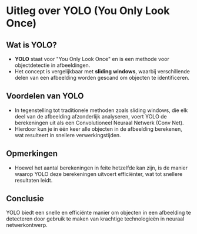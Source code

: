 # Uitleg over YOLO (You Only Look Once)

## Wat is YOLO?
- **YOLO** staat voor "You Only Look Once" en is een methode voor objectdetectie in afbeeldingen.
- Het concept is vergelijkbaar met **sliding windows**, waarbij verschillende delen van een afbeelding worden gescand om objecten te identificeren.

## Voordelen van YOLO
- In tegenstelling tot traditionele methoden zoals sliding windows, die elk deel van de afbeelding afzonderlijk analyseren, voert YOLO de berekeningen uit als een Convolutioneel Neuraal Netwerk (Conv Net).
- Hierdoor kun je in één keer alle objecten in de afbeelding berekenen, wat resulteert in snellere verwerkingstijden.

## Opmerkingen
- Hoewel het aantal berekeningen in feite hetzelfde kan zijn, is de manier waarop YOLO deze berekeningen uitvoert efficiënter, wat tot snellere resultaten leidt.

## Conclusie
YOLO biedt een snelle en efficiënte manier om objecten in een afbeelding te detecteren door gebruik te maken van krachtige technologieën in neuraal netwerkontwerp.